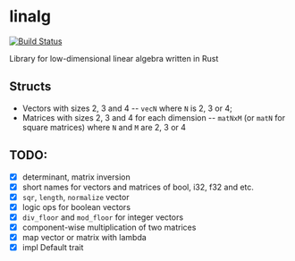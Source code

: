 # linalg
[![Build Status](https://travis-ci.org/nthend/linalg-rs.png?branch=refactor)](https://travis-ci.org/nthend/linalg-rs)

Library for low-dimensional linear algebra written in Rust

## Structs
+ Vectors with sizes 2, 3 and 4 -- `vecN` where `N` is 2, 3 or 4;
+ Matrices with sizes 2, 3 and 4 for each dimension -- `matNxM` (or `matN` for square matrices) where `N` and `M` are 2, 3 or 4

## TODO:
- [x] determinant, matrix inversion
- [x] short names for vectors and matrices of bool, i32, f32 and etc.
- [x] `sqr`, `length`, `normalize` vector
- [x] logic ops for boolean vectors
- [x] `div_floor` and `mod_floor` for integer vectors
- [x] component-wise multiplication of two matrices
- [x] map vector or matrix with lambda
- [x] impl Default trait
